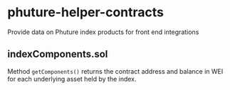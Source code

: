 # phuture-helper-contracts
Provide data on Phuture index products for front end integrations

## indexComponents.sol
Method ```getComponents()``` returns the contract address and balance in WEI for each underlying asset held by the index. 
